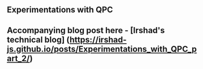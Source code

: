 ## Experimentations with QPC

## Accompanying blog post here - [Irshad's technical blog] (https://irshad-js.github.io/posts/Experimentations_with_QPC_part_2/)

